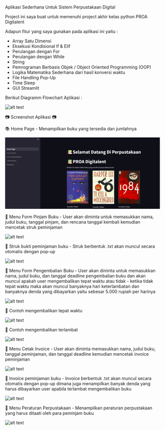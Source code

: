 Aplikasi Sederhana Untuk Sistem Perpustakaan Digital

Project ini saya buat untuk memenuhi project akhir kelas python PROA Digitalent

Adapun fitur yang saya gunakan pada aplikasi ini yaitu :
  - Array Satu Dimensi
  - Eksekusi Kondisional If & Elif
  - Perulangan dengan For
  - Perulangan dengan While
  - String
  - Pemrograman Berbasis Objek / Object Oriented Programming (OOP)
  - Logika Matematika Sederhana dari hasil konversi waktu
  - File Handling Pop-Up
  - Time Sleep
  - GUI Streamlit

Berikut Diagramm Flowchart Aplikasi :

![alt text]()

📷 Screenshot Aplikasi 📷

📚 Home Page - Menampilkan buku yang tersedia dan jumlahnya

![alt text](https://github.com/deldanya/perpus/blob/main/hasil/homepage.png)

📖 Menu Form Pinjam Buku - User akan diminta untuk memasukkan nama, judul buku, tanggal pinjam, dan rencana tanggal kembali kemudian mencetak struk peminjaman 

![alt text]()

📖 Struk bukti peminjaman buku - Struk berbentuk .txt akan muncul secara otomatis dengan pop-up

![alt text]()

📄 Menu Form Pengembalian Buku - User akan diminta untuk memasukkan nama, judul buku, dan tanggal deadline pengembalian buku dan akan muncul apakah user mengembalikan tepat waktu atau tidak - ketika tidak tepat waktu maka akan muncul banyaknya hari keterlambatan dan banyaknya denda yang dibayarkan yaitu sebesar 5.000 rupiah per harinya

![alt text]()

📄 Contoh mengembalikan tepat waktu

![alt text]()

📄 Contoh mengembalikan terlambat

![alt text]()

🧾 Menu Cetak Invoice - User akan diminta memasukkan nama, judul buku, tanggal peminjaman, dan tanggal deadline kemudian mencetak invoice peminjaman

![alt text]()

🧾 Invoice peminjaman buku - Invoice berbentuk .txt akan muncul secara otomatis dengan pop-up dimana juga menampilkan banyak denda yang harus dibayarkan user apabila terlambat mengembalikan buku

![alt text]()

📌 Menu Peraturan Perpustakaan - Menampilkan peraturan perpustakaan yang harus ditaati oleh para peminjam buku

![alt text]()
 
